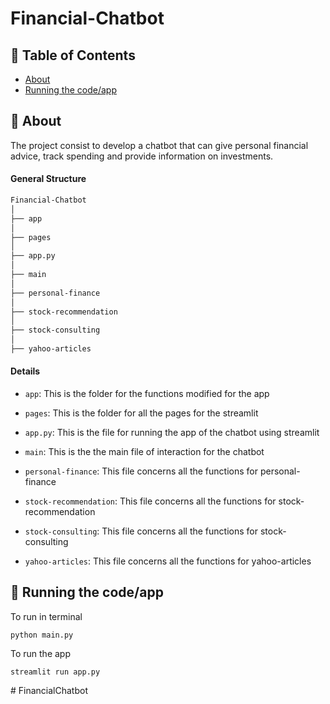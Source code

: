 # Financial-Chatbot

## 📝 Table of Contents

- [About](#about)
- [Running the code/app](#code/app)

## 🧐 About <a name = "about"></a>

The project consist to develop a chatbot that can give personal financial advice, track spending and provide information on investments.

#### General Structure

```bash
Financial-Chatbot
│
├── app
│
├── pages
│
├── app.py
│
├── main
│
├── personal-finance
│
├── stock-recommendation
│
├── stock-consulting
│
├── yahoo-articles
```



#### Details

- `app`: This is the folder for the functions modified for the app

- `pages`: This is the folder for all the pages for the streamlit

- `app.py`: This is the file for running the app of the chatbot using streamlit

- `main`: This is the the main file of interaction for the chatbot 

- `personal-finance`: This file concerns all the functions for personal-finance

- `stock-recommendation`: This file concerns all the functions for stock-recommendation

- `stock-consulting`: This file concerns all the functions for stock-consulting

- `yahoo-articles`: This file concerns all the functions for yahoo-articles


## 🔧 Running the code/app <a name = "code/app"></a>
To run in terminal 
```
python main.py
```

To run the app
```
streamlit run app.py
```
#   F i n a n c i a l C h a t b o t  
 